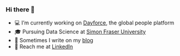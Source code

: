 ### Hi there 👋

- 💻 I’m currently working on [Dayforce](https://www.dayforce.com/ca), the global people platform
- 🎓 Pursuing Data Science at [Simon Fraser University](https://www.sfu.ca)
- 📜 Sometimes I write on my [blog](https://baljeet.io)
- 💬 Reach me at [LinkedIn](https://www.linkedin.com/in/sbaljeet13/)

